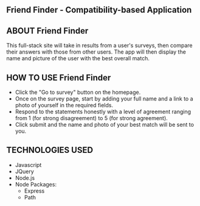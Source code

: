 ## Friend Finder - Compatibility-based Application

## ABOUT Friend Finder
This full-stack site will take in results from a user's surveys, then compare their answers with those from other users. The app will then display the name and picture of the user with the best overall match.

## HOW TO USE Friend Finder
* Click the "Go to survey" button on the homepage.
* Once on the survey page, start by adding your full name and a link to a photo of yourself in the required fields.
* Respond to the statements honestly with a level of agreement ranging from 1 (for strong disagreement) to 5 (for strong agreement).
* Click submit and the name and photo of your best match will be sent to you.

## TECHNOLOGIES USED

* Javascript
* JQuery
* Node.js
* Node Packages:
    * Express
    * Path

